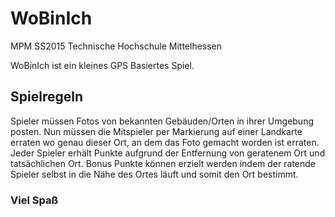# WoBinIch
MPM SS2015 Technische Hochschule Mittelhessen

WoBinIch ist ein kleines GPS Basiertes Spiel.

## Spielregeln
Spieler müssen Fotos von bekannten Gebäuden/Orten in ihrer Umgebung posten. 
Nun müssen die Mitspieler per Markierung auf einer Landkarte erraten wo genau dieser Ort, an dem das Foto gemacht worden ist erraten.
Jeder Spieler erhält Punkte aufgrund der Entfernung von geratenem Ort und tatsächlichen Ort. 
Bonus Punkte können erzielt werden indem der ratende Spieler selbst in die Nähe des Ortes läuft und somit den Ort bestimmt.


### Viel Spaß
